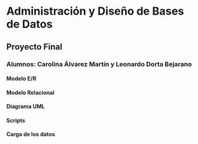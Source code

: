 # Administración y Diseño de Bases de Datos
## Proyecto Final
### Alumnos: Carolina Álvarez Martín y Leonardo Dorta Bejarano
#### Modelo E/R
#### Modelo Relacional
#### Diagrama UML
#### Scripts
#### Carga de los datos
